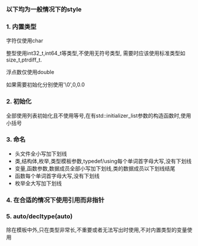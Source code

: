 ### 以下均为一般情况下的style



### 1. 内置类型

字符仅使用char

整型使用int32_t,int64_t等类型,不使用无符号类型, 需要时应该使用标准类型如size_t,ptrdiff_t.

浮点数仅使用double

如果需要初始化分别使用'\0',0,0.0

### 2. 初始化

全部使用列表初始化且不使用等号,在有std::initializer_list参数的构造函数时,使用小括号

### 3. 命名

* 头文件全小写加下划线
* 类,结构体,枚举,类型模板参数,typedef/using每个单词首字母大写,没有下划线
* 变量,函数参数,数据成员全部小写加下划线,类的数据成员以下划线结尾
* 函数每个单词首字母大写,没有下划线
* 枚举全大写加下划线

### 4. 在合适的情况下使用引用而非指针

### 5. auto/decltype(auto)

除在模板中外,只在类型非常长,不重要或者无法写出时使用,不对内置类型的变量使用











































































